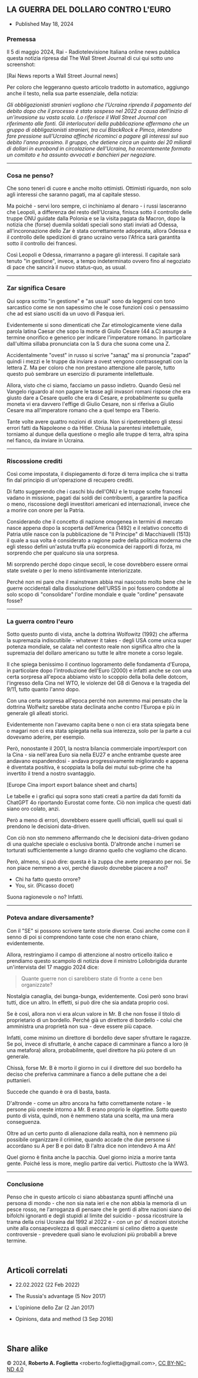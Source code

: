 ## LA GUERRA DEL DOLLARO CONTRO L'EURO

* Published May 18, 2024

### Premessa

Il 5 di maggio 2024, Rai - Radiotelevisione Italiana online news pubblica questa
notizia ripresa dal The Wall Street Journal di cui qui sotto uno screenshot:

[Rai News reports a Wall Street Journal news]

Per coloro che leggeranno questo articolo tradotto in automatico, aggiungo anche
il testo, nella sua parte essenziale, della notizia:

*Gli obbligazionisti stranieri vogliono che l'Ucraina riprenda il pagamento del debito
dopo che il processo è stato sospeso nel 2022 a causa dell'inizio di un'invasione su
vasta scala. Lo riferisce il Wall Street Journal con riferimento alle fonti.
Gli interlocutori della pubblicazione affermano che un gruppo di obbligazionisti stranieri,
tra cui BlackRock e Pimco, intendono fare pressione sull'Ucraina affinché ricominci
a pagare gli interessi sul suo debito l'anno prossimo. Il gruppo, che detiene circa
un quinto dei 20 miliardi di dollari in eurobond in circolazione dell'Ucraina, ha
recentemente formato un comitato e ha assunto avvocati e banchieri per negoziare.*

---

### Cosa ne penso?

Che sono teneri di cuore e anche molto ottimisti. Ottimisti riguardo, non solo agli
interessi che saranno pagati, ma al capitale stesso.

Ma poiché - servi loro sempre, ci inchiniamo al denaro - i russi lasceranno che
Leopoli, a differenza del resto dell'Ucraina, finisca sotto il controllo delle
truppe ONU guidate dalla Polonia e se la visita pagata da Macron, dopo la notizia
che (forse) duemila soldati speciali sono stati inviati ad Odessa, all'incoronazione
dello Zar è stata correttamente adoperata, allora Odessa e il controllo delle spedizioni
di grano ucraino verso l'Africa sarà garantita sotto il controllo dei francesi.

Così Leopoli e Odessa, rimarranno a pagare gli interessi. Il capitale sarà tenuto
"in gestione", invece, a tempo indeterminato ovvero fino al negoziato di pace che
sancirà il nuovo status-quo, as usual.

---

### Zar significa Cesare

Qui sopra scritto "in gestione" e "as usual" sono da leggersi con tono sarcastico
come se non sapessimo che le cose funzioni così o pensassimo che ad est siano
usciti da un uovo di Pasqua ieri.

Evidentemente si sono dimenticati che Zar etimologicamente viene dalla parola
latina Caesar che sopo la morte di Giulio Cesare (44 a.C) assurge a termine
onorifico e generico per indicare l'imperatore romano. In particolare dall'ultima
sillaba pronunciata con la S dura che suona come una Z.

Accidentalmente "ovest" in russo si scrive "запад" ma si pronuncia "zapad" quindi
i mezzi e le truppe da inviare a ovest vengono contrassegnati con la lettera Z.
Ma per coloro che non prestano attenzione alle parole, tutto questo può sembrare
un esercizio di puramente intellettuale.

Allora, visto che ci siamo, facciamo un passo indietro. Quando Gesù nel Vangelo
riguardo al non pagare le tasse agli invasori romani rispose che era giusto dare
a Cesare quello che era di Cesare, e probabilmente su quella moneta vi era davvero
l'effige di Giulio Cesare, non si riferiva a Giulio Cesare ma all'imperatore romano
che a quel tempo era Tiberio.

Tante volte avere quattro nozioni di storia. Non si ripeterebbero gli stessi errori
fatti da Napoleone o da Hitler. Chiusa la parentesi intellettuale, torniamo al
dunque della questione o meglio alle truppe di terra, altra spina nel fianco, da
inviare in Ucraina.

---

### Riscossione crediti

Così come impostata, il dispiegamento di forze di terra implica che si tratta fin dal
principio di un'operazione di recupero crediti.

Di fatto suggerendo che i caschi blu dell'ONU e le truppe scelte francesi vadano
in missione, pagati dai soldi dei contribuenti, a garantire la pacifica o meno,
riscossione degli investitori americani ed internazionali, invece che a morire
con onore per la Patria.

Considerando che il concetto di nazione omogenea in termini di mercato nasce
appena dopo la scoperta dell'America (1492) e il relativo concetto di Patria
utile nasce con la pubblicazione de "Il Principe" di Macchiavelli (1513) il
quale a sua volta è considerato a ragione padre della politica moderna che egli
stesso definì un'astuta truffa più economica dei rapporti di forza, mi sorprendo
che per qualcuno sia una sorpresa.

Mi sorprendo perché dopo cinque secoli, le cose dovrebbero essere ormai state
svelate o per lo meno istintivamente interiorizzate.

Perché non mi pare che il mainstream abbia mai nascosto molto bene che le
guerre occidentali dalla dissoluzione dell'URSS in poi fossero condotte al solo
scopo di "consolidare" l'ordine mondiale e quale "ordine" pensavate fosse?

---

### La guerra contro l'euro

Sotto questo punto di vista, anche la dottrina Wolfowitz (1992) che afferma la
supremazia indiscutibile - whatever it takes - degli USA come unica super potenza
mondiale, se calata nel contesto reale non significa altro che la supremazia del
dollaro americano su tutte le altre monete a corso legale.

Il che spiega benissimo il continuo logoramento delle fondamenta d'Europa, in
particolare dopo l'introduzione dell'Euro (2000) e infatti anche se con una certa
sorpresa all'epoca abbiamo visto lo scoppio della bolla delle dotcom, l'ingresso
della Cina nel WTO, le violenze del G8 di Genova e la tragedia del 9/11, tutto
quanto l'anno dopo.

Con una certa sorpresa all'epoca perché non avremmo mai pensato che la dottrina
Wolfwitz sarebbe stata declinata anche contro l'Europa e più in generale gli
alleati storici.

Evidentemente non l'avevamo capita bene o non ci era stata spiegata bene o
magari non ci era stata spiegata nella sua interezza, solo per la parte a
cui dovevamo aderire, per esempio.

Però, nonostante il 2001, la nostra bilancia commerciale import/export con 
la Cina - sia nell'area Euro sia nella EU27 e anche entrambe queste aree andavano
espandendosi - andava progressivamente migliorando e appena è diventata positiva,
è scoppiata la bolla dei mutui sub-prime che ha invertito il trend a nostro
svantaggio.

[Europe Cina import export balance sheet and charts]

Le tabelle e i grafici qui sopra sono stati creati a partire da dati forniti da
ChatGPT 4o riportando Eurostat come fonte. Ciò non implica che questi dati siano
oro colato, anzi.

Però a meno di errori, dovrebbero essere quelli ufficiali, quelli sui quali si
prendono le decisioni data-driven.

Con ciò non sto nemmeno affermando che le decisioni data-driven godano di una
qualche speciale o esclusiva bontà. D'altronde anche i numeri se torturati
sufficientemente a lungo diranno quello che vogliamo che dicano.

Però, almeno, si può dire: questa è la zuppa che avete preparato per noi.
Se non piace nemmeno a voi, perché diavolo dovrebbe piacere a noi?

- Chi ha fatto questo orrore?
- You, sir. (Picasso docet)

Suona ragionevole o no? Infatti.

---

### Poteva andare diversamente?

Con il "SE" si possono scrivere tante storie diverse. Così anche come con il
senno di poi si comprendono tante cose che non erano chiare, evidentemente.

Allora, restringiamo il campo di attenzione al nostro orticello italico e
prendiamo questo scampolo di notizia dove il ministro Lollobrigida durante
un'intervista del 17 maggio 2024 dice:

> Quante guerre non ci sarebbero state di fronte a cene ben organizzate?

Nostalgia canaglia, dei bunga-bunga, evidentemente. Così però sono bravi tutti,
dice un altro. In effetti, si può dire che sia andata proprio così.

Se è così, allora non vi era alcun valore in Mr. B che non fosse il titolo di
proprietario di un bordello. Perché già un direttore di bordello - colui che
amministra una proprietà non sua - deve essere più capace.

Infatti, come minimo un direttore di bordello deve saper sfruttare le ragazze.
Se poi, invece di sfruttarle, è anche capace di camminare a fianco a loro (è una
metafora) allora, probabilmente, quel direttore ha più potere di un generale.

Chissà, forse Mr. B è morto il giorno in cui il direttore del suo bordello ha 
deciso che preferiva camminare a fianco a delle puttane che a dei puttanieri.

Succede che quando è ora di basta, basta.

D'altronde - come un altro ancora ha fatto correttamente notare - le persone più
oneste intorno a Mr. B erano proprio le olgettine. Sotto questo punto di vista,
quindi, non è nemmeno stata una scelta, ma una mera conseguenza.

Oltre ad un certo punto di alienazione dalla realtà, non è nemmeno più possibile
organizzare il crimine, quando accade che due persone si accordano su A per B e
poi dato B l'altra dice non intendevo A ma Ah!

Quel giorno è finita anche la pacchia. Quel giorno inizia a morire tanta gente.
Poiché less is more, meglio partire dai vertici. Piuttosto che la WW3.

---

### Conclusione

Penso che in questo articolo ci siano abbastanza spunti affinché una persona di
mondo - che non sia nata ieri e che non abbia la memoria di un pesce rosso, ne
l'arroganza di pensare che le genti di altre nazioni siano dei bifolchi ignoranti
e degli stupidi al limite del suicidio - possa ricostruire la trama della crisi
Ucraina dal 1992 al 2022 e - con un po' di nozioni storiche unite alla consapevolezza
di quali meccanismi si celino dietro a queste controversie - prevedere quali siano
le evoluzioni più probabili a breve termine.

<br/>

## Articoli correlati

- 22.02.2022 (22 Feb 2022)

- The Russia's advantage (5 Nov 2017)

- L'opinione dello Zar (2 Jan 2017)

- Opinions, data and method (3 Sep 2016)

<br/>

## Share alike

&copy; 2024, **Roberto A. Foglietta** \<roberto.foglietta<span>@</span>gmail.com\>, [CC BY-NC-ND 4.0](https://creativecommons.org/licenses/by-nc-nd/4.0/)
